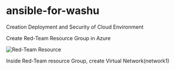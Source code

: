 # ansible-for-washu
Creation Deployment and Security of Cloud Environment

Create Red-Team Resource Group in Azure 

![Red-Team Resource](https://user-images.githubusercontent.com/90808951/134040324-d7fc881d-f13e-402a-8f20-db74bfcb7159.PNG)

Inside Red-Team resource Group, create Virtual Network(network1) 
